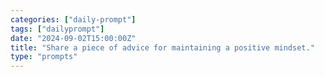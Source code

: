 ```yaml
---
categories: ["daily-prompt"]
tags: ["dailyprompt"]
date: "2024-09-02T15:00:00Z"
title: "Share a piece of advice for maintaining a positive mindset."
type: "prompts"
---
```

